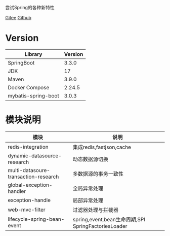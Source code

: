 尝试Spring的各种新特性

[Gitee](https://gitee.com/pkmer/springboot-playground)
[Github](https://github.com/hpangka/springboot-playground)

# Version

| Library               | Version |
|-----------------------|---------|
| SpringBoot            | 3.3.0   |
| JDK                   | 17      |
| Maven                 | 3.9.0   |
| Docker Compose        | 2.24.5  |
| mybatis-spring-boot   | 3.0.3   |


# 模块说明


| 模块                                   | 说明                                      |
| ------------------------------------ |-----------------------------------------|
| redis-integration                    | 集成redis,fastjson,cache                  |
| dynamic-datasource-research          | 动态数据源切换                                 |
| multi-datasoure-transaction-research | 多数据源的事务一致性                              |
| global-exception-handler             | 全局异常处理                                  |
| exception-handle                     | 局部异常处理                                  |
| web-mvc-filter                       | 过滤器处理与拦截器                               |
| lifecycle-spring-bean-event                       | spring,event,bean生命周期,SPI SpringFactoriesLoader |
